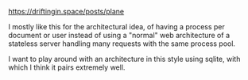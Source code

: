https://driftingin.space/posts/plane

I mostly like this for the architectural idea, of having a process per document or user instead of using a "normal" web architecture of a stateless server handling many requests with the same process pool.

I want to play around with an architecture in this style using sqlite, with which I think it pairs extremely well.